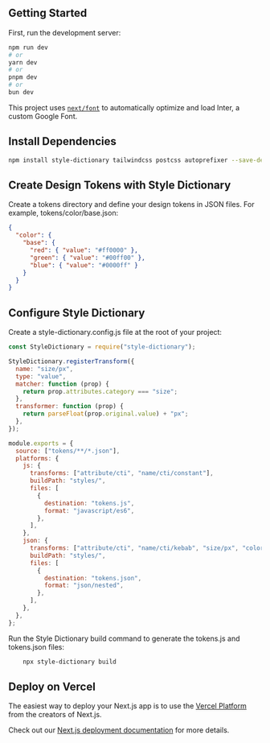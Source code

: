 ## Getting Started

First, run the development server:

```bash
npm run dev
# or
yarn dev
# or
pnpm dev
# or
bun dev
```

This project uses [`next/font`](https://nextjs.org/docs/basic-features/font-optimization) to automatically optimize and load Inter, a custom Google Font.

## Install Dependencies

```bash
npm install style-dictionary tailwindcss postcss autoprefixer --save-dev
```

## Create Design Tokens with Style Dictionary

Create a tokens directory and define your design tokens in JSON files. For example, tokens/color/base.json:

```json
{
  "color": {
    "base": {
      "red": { "value": "#ff0000" },
      "green": { "value": "#00ff00" },
      "blue": { "value": "#0000ff" }
    }
  }
}
```

## Configure Style Dictionary

Create a style-dictionary.config.js file at the root of your project:

```javascript
const StyleDictionary = require("style-dictionary");

StyleDictionary.registerTransform({
  name: "size/px",
  type: "value",
  matcher: function (prop) {
    return prop.attributes.category === "size";
  },
  transformer: function (prop) {
    return parseFloat(prop.original.value) + "px";
  },
});

module.exports = {
  source: ["tokens/**/*.json"],
  platforms: {
    js: {
      transforms: ["attribute/cti", "name/cti/constant"],
      buildPath: "styles/",
      files: [
        {
          destination: "tokens.js",
          format: "javascript/es6",
        },
      ],
    },
    json: {
      transforms: ["attribute/cti", "name/cti/kebab", "size/px", "color/css"],
      buildPath: "styles/",
      files: [
        {
          destination: "tokens.json",
          format: "json/nested",
        },
      ],
    },
  },
};
```

Run the Style Dictionary build command to generate the tokens.js and tokens.json files:

```bash
    npx style-dictionary build
```

## Deploy on Vercel

The easiest way to deploy your Next.js app is to use the [Vercel Platform](https://vercel.com/new?utm_medium=default-template&filter=next.js&utm_source=create-next-app&utm_campaign=create-next-app-readme) from the creators of Next.js.

Check out our [Next.js deployment documentation](https://nextjs.org/docs/deployment) for more details.
